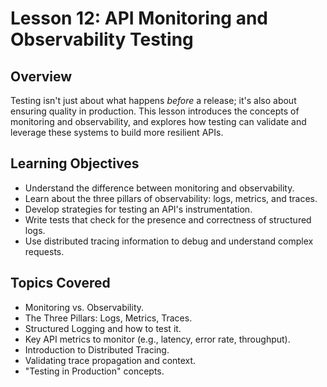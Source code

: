 # Lesson 12: API Monitoring and Observability Testing

## Overview

Testing isn't just about what happens *before* a release; it's also about ensuring quality in production. This lesson introduces the concepts of monitoring and observability, and explores how testing can validate and leverage these systems to build more resilient APIs.

## Learning Objectives

- Understand the difference between monitoring and observability.
- Learn about the three pillars of observability: logs, metrics, and traces.
- Develop strategies for testing an API's instrumentation.
- Write tests that check for the presence and correctness of structured logs.
- Use distributed tracing information to debug and understand complex requests.

## Topics Covered

- Monitoring vs. Observability.
- The Three Pillars: Logs, Metrics, Traces.
- Structured Logging and how to test it.
- Key API metrics to monitor (e.g., latency, error rate, throughput).
- Introduction to Distributed Tracing.
- Validating trace propagation and context.
- "Testing in Production" concepts.